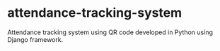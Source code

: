 # attendance-tracking-system
Attendance tracking system using QR code developed in Python using Django framework.
